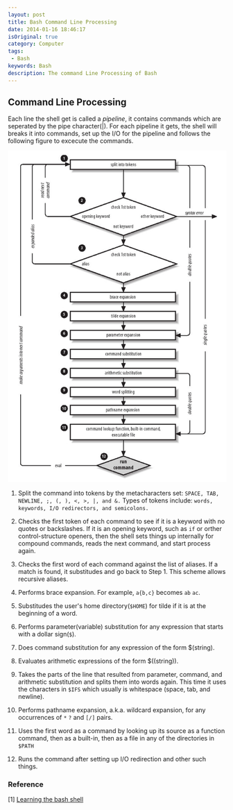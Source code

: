 ```yaml
---
layout: post
title: Bash Command Line Processing
date: 2014-01-16 18:46:17
isOriginal: true
category: Computer
tags:
 - Bash
keywords: Bash 
description: The command Line Processing of Bash
---
```


## Command Line Processing

Each line the shell get is called a *pipeline*, it contains commands which are seperated by the pipe character(|).
For each pipeline it gets, the shell will breaks it into commands, set up the I/O for the pipeline and follows the
following figure to excecute the commands.

![alt text][commandline]

1. Split the command into tokens by the metacharacters set: `SPACE, TAB, NEWLINE, ;, (, ), <, >, |, and &.`
Types of tokens include: `words, keywords, I/O redirectors, and semicolons.`

2. Checks the first token of each command to see if it is a keyword with no quotes or backslashes. If it is an opening keyword, 
such as `if` or orther control-structure openers, then the shell sets things up internally for compound commands, reads the next command,
and start process again.

3. Checks the first word of each command against the list of aliases. If a match is found, it substitudes and go back to Step 1.
This scheme allows recursive aliases.

4. Performs brace expansion. For example, `a{b,c}` becomes `ab` `ac`.

5. Substitudes the user's home directory(`$HOME`) for tilde if it is at the beginning of a word. 

6. Performs parameter(variable) substitution for any expression that starts with a dollar sign(`$`).

7. Does command substitution for any expression of the form $(string).

8. Evaluates arithmetic expressions of the form $((string)).

9. Takes the parts of the line that resulted from parameter, command, and arithmetic substitution and splits them into words again.
This time it uses the characters in `$IFS` which usually is whitespace (space, tab, and newline).

10. Performs pathname expansion, a.k.a. wildcard expansion, for any occurrences of `*` `?` and `[/]` pairs.

11. Uses the first word as a command by looking up its source as a function command, then as a built-in, then as a file in any of the directories
in `$PATH`

12. Runs the command after setting up I/O redirection and other such things.

[commandline]: /images/posts/bash-commandline/bash.jpg

### Reference
[1] [Learning the bash shell](http://shop.oreilly.com/product/9780596009656.do)


